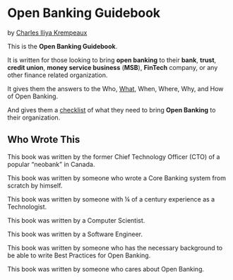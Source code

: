 # Open Banking Guidebook

by [Charles Iliya Krempeaux](http://changelog.ca/)

This is the **Open Banking Guidebook**.

It is written for those looking to bring **open banking** to their
**bank**, **trust**, **credit union**, **money service business** (**MSB**), **FinTech** company, or any other finance related organization.

It gives them the answers to the Who, [What](manuscript/what-is-open-banking.md), When, Where, Why, and How of Open Banking.

And gives them a [checklist](manuscript/open-banking-checklist.md) of what they need to bring **Open Banking** to their organization.

## Who Wrote This

This book was written by the former Chief Technology Officer (CTO) of a popular “neobank” in Canada.

This book was written by someone who wrote a Core Banking system from scratch by himself.

This book was written by someone with ¼ of a century experience as a Technologist.

This book was written by a Computer Scientist.

This book was written by a Software Engineer.

This book was written by someone who has the necessary background to be able to write Best Practices for Open Banking.

This book was written by someone who cares about Open Banking.
